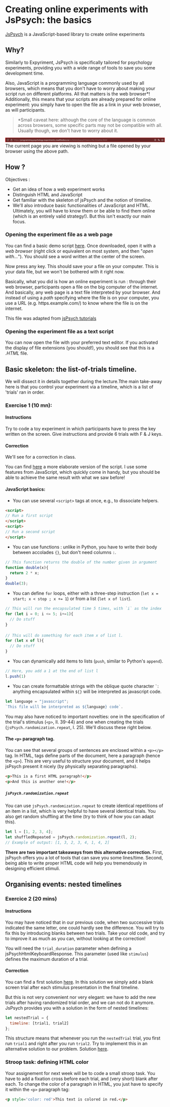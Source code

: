 # Creating online experiments with JsPsych: the basics

[JsPsych](https://www.jspsych.org/) is a JavaScript-based library to create online experiments

## Why?

Similarly to Expyriment, JsPsych is specifically tailored for psychology experiments, providing you with a wide range of tools to save you some development time.

Also, JavaScript is a programming language commonly used by all browsers, which means that you don't have to worry about making your script run on different platforms. All that matters is the web browser*! Additionally, this means that your scripts are already prepared for online experiment: you simply have to open the file as a link in your web browser, as will participants.

> *Small caveat here: although the core of the language is common across browsers, some specific parts may not be compatible with all. Usually though, we don't have to worry about it.

![URL example](./images/URLexample.png "A url example")
The current page you are viewing is nothing but a file opened by your browser using the above path.

## How ?

Objectives :
- Get an idea of how a web experiment works
- Distinguish HTML and JavaScript
- Get familiar with the skeleton of jsPsych and the notion of timeline.
- We'll also introduce basic functionalities of JavaScript and HTML. Ultimately, you will have to know them or be able to find them online (which is an entirely valid strategy!). But this isn't exactly our main focus.

### Opening the experiment file as a web page

You can find a basic demo script [here](../javascript_experiments/jspsych-skeleton.html). Once downloaded, open it with a *web browser* (right click or equivalent on most system, and then "*open with...*"). You should see a word written at the center of the screen.

Now press any key. This should save your a file on your computer. This is your data file, but we won't be bothered with it right now.

Basically, what you did is how an online experiment is run : through their web browser, participants open a file on the big computer of the internet. And basically, any web page is a text file interpreted by your browser. And instead of using a *path* specifying where the file is on your computer, you use a URL (e.g. https.example.com/) to know where the file is on the internet.

This file was adapted from [jsPsych tutorials](https://www.jspsych.org/latest/tutorials/hello-world/)

### Opening the experiment file as a text script

You can now open the file with your preferred text editor. If you activated the display of file extensions (you should!), you should see that this is a *.HTML* file.

## Basic skeleton: the list-of-trials timeline.

We will dissect it in details together during the lecture.Tthe main take-away here is that you control your experiment via a timeline, which is a list of 'trials' ran in order.

### Exercise 1 (10 mn):

#### Instructions

Try to code a toy experiment in which participants have to press the key written on the screen. Give instructions and provide 6 trials with F & J keys.

#### Correction

We'll see for a correction in class.

You can find [here](../javascript_experiments/basic-keypress-experiment.html) a more elaborate version of the script. I use some features from JavaScript, which quickly come in handy, but you should be able to achieve the same result with what we saw before!

#### JavaScript basics:
- You can use several `<script>` tags at once, e.g., to dissociate helpers.
```html
<script>
// Run a first script
</script>
<script>
// Run a second script
</script>
```

- You can use functions : unlike in Python, you have to write their body between accolades `{}`, but don't need columns `:`.
```javascript
// This function returns the double of the number given in argument
function double(x){
  return 2 * x;
}
double(3);
```

- You can define `for` loops, either with a three-step instruction (`let x = start; x < stop ; x += 1`) or from a list (`let x of list`).
```javascript
// This will run the encapsulated time 5 times, with `i` as the index
for (let i = 0; i <= 5; i+=1){
  // Do stuff
}

// This will do something for each item x of list l.
for (let x of l){
  // Do stuff
}
```

- You can dynamically add items to lists (`push`, similar to Python's `append`).
```javascript
// Here, you add a 1 at the end of list l
l.push(1)
```

- You can create formattable strings with the oblique quote character `` ` ``: anything encapsulated within `${}` will be interpreted as javascript code.
```javascript
let language = "javascript";
`This file will be interpreted as ${language} code`.
```

You may also have noticed to important novelties: one in the specification of the trial's stimulus (`<p>`, ll. 39-44) and one when creating the trials (`jsPsych.randomization.repeat`, l. 25). We'll discuss these right below.

#### The `<p>` paragraph tag.

You can see that several groups of sentences are enclosed within a `<p></p>` tag. In HTML, tags define parts of the document, here a paragraph (hence the `<p>`). This are very useful to structure your document, and it helps jsPsych present it nicely (by physically separating paragraphs).

```html
<p>This is a first HTML paragraph!</p>
<p>And this is another one!</p>
```

##### `jsPsych.randomization.repeat`

 You can use `jsPsych.randomization.repeat` to create identical repetitions of an item in a list, which is very helpful to have several identical trials. You also get random shuffling at the time (try to think of how you can adapt this).

 ```javascript
 let l = [1, 2, 3, 4];
 let shuffledRepeated = jsPsych.randomization.repeat(l, 2);
 // Example of output: [1, 3, 2, 3, 4, 1, 4, 2]
 ```

**There are two important takeaways from this alternative correction.** First, jsPsych offers you a lot of tools that can save you some lines/time. Second, being able to write proper HTML code will help you tremendously in designing efficient stimuli.

## Organising events: nested timelines

### Exercice 2 (20 mins)

#### Instructions

You may have noticed that in our previous code, when two successive trials indicated the same letter, one could hardly see the difference. You will try to fix this by introducing blanks between two trials. Take your old code, and try to improve it as much as you can, without looking at the correction!

You will need the `trial_duration` parameter when defining a jsPsychHtmlKeyboardResponse. This parameter (used like `stimulus`) defines the maximum duration of a trial.

#### Correction

You can find a first solution [here](../javascript_experiments/rich-timeline-list.html). In this solution we simply add a blank screen trial after each stimulus presentation in the final timeline.

But this is not very convenient nor very elegant: we have to add the new trials after having randomized trial order, and we can not do it anymore. JsPsych provides you with a solution in the form of nested timelines:

```javascript
let nestedTrial = {
  timeline: [trial1, trial2]
};
```

This structure means that whenever you run the `nestedTrial` trial, you first run `trial1` and right after you run `trial2`. Try to implement this in an alternative solution to our problem. Solution [here](../javascript_experiments/rich-timeline-tree.html).

### Stroop task: defining HTML color

Your assignement for next week will be to code a small stroop task. You have to add a fixation cross before each trial, and (very short) blank after each. To change the color of a paragraph in HTML, you just have to specify it within the `<p>` paragraph tag:

```html
<p style='color: red'>This text is colored in red.</p>
```
